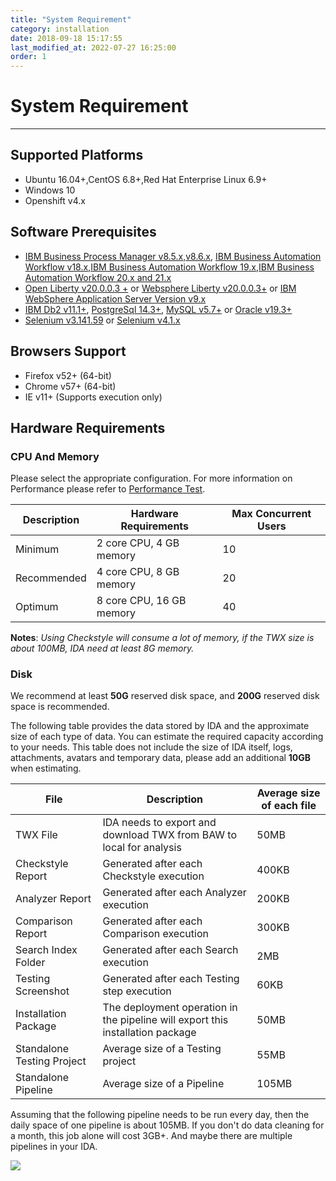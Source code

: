 ```yaml
---
title: "System Requirement"
category: installation
date: 2018-09-18 15:17:55
last_modified_at: 2022-07-27 16:25:00
order: 1
---
```


# System Requirement
***

## Supported Platforms

* Ubuntu 16.04+,CentOS 6.8+,Red Hat Enterprise Linux 6.9+
* Windows 10
* Openshift v4.x


## Software Prerequisites

* [IBM Business Process Manager v8.5.x,v8.6.x](https://www.ibm.com/support/knowledgecenter/en/SSFPJS), [IBM Business Automation Workflow v18.x](https://www.ibm.com/support/knowledgecenter/en/SS8JB4_18.0.0/com.ibm.wbpm.workflow.main.doc/kc-homepage-workflow.html),[IBM Business Automation Workflow 19.x](https://www.ibm.com/support/knowledgecenter/SS8JB4/com.ibm.wbpm.workflow.main.doc/kc-homepage-workflow.html),[IBM Business Automation Workflow 20.x and 21.x](https://www.ibm.com/support/knowledgecenter/SS8JB4_20.x/com.ibm.wbpm.workflow.main.doc/kc-homepage-workflow.html)
* [Open Liberty v20.0.0.3 +](https://public.dhe.ibm.com/ibmdl/export/pub/software/openliberty/runtime/release/2020-03-05_1433/openliberty-20.0.0.3.zip) or [Websphere Liberty v20.0.0.3+](https://www.ibm.com/support/pages/node/6250961) or [IBM WebSphere Application Server Version  v9.x](https://www.ibm.com/support/knowledgecenter/en/SSAW57_9.0.0/com.ibm.websphere.nd.multiplatform.doc/ae/welcome_ndmp.html)
* [IBM Db2 v11.1+](https://www.ibm.com/analytics/us/en/db2/), [PostgreSql 14.3+](https://www.postgresql.org/download/), [MySQL v5.7+](https://dev.mysql.com/downloads/mysql/) or [Oracle v19.3+](https://sdc-china.github.io/IDA-doc/installation/installation-db.html#install-and-configure-oracle)
* [Selenium v3.141.59](https://sdc-china.github.io/IDA-doc/installation/installlation-post-installation.html#selenium-grid-v3) or [Selenium v4.1.x](https://sdc-china.github.io/IDA-doc/installation/installlation-post-installation.html#selenium-grid-v4)


## Browsers Support

* Firefox v52+ (64-bit)
* Chrome v57+ (64-bit)
* IE v11+ (Supports execution only)

## Hardware Requirements

### CPU And Memory

Please select the appropriate configuration. For more information on Performance please refer to [Performance Test](https://sdc-china.github.io/IDA-doc/references/references-performance-test.html).


Description               | Hardware Requirements   | Max Concurrent Users       
     ----------------------|------------------- |-------------------
     Minimum                 | 2 core CPU, 4 GB memory | 10 
     Recommended             | 4 core CPU, 8 GB memory  | 20
     Optimum                 | 8 core CPU, 16 GB memory | 40

**Notes**:
*Using Checkstyle will consume a lot of memory, if the TWX size is about 100MB, IDA need at least 8G memory.*

### Disk

We recommend at least **50G** reserved disk space, and **200G** reserved disk space is recommended.
     
The following table provides the data stored by IDA and the approximate size of each type of data. You can estimate the required capacity according to your needs. This table does not include the size of IDA itself, logs, attachments, avatars and temporary data, please add an additional **10GB** when estimating.



File               |      Description |      Average size of each file 
     ----------------------|-------------------|-------------------
     TWX File              | IDA needs to export and download TWX from BAW to local for analysis  | 50MB 
     Checkstyle Report     | Generated after each Checkstyle execution  | 400KB 
     Analyzer Report       | Generated after each Analyzer execution | 200KB
     Comparison Report     | Generated after each Comparison execution | 300KB
     Search Index Folder   | Generated after each Search execution  | 2MB
     Testing Screenshot    | Generated after each Testing step execution | 60KB
     Installation Package  | The deployment operation in the pipeline will export this installation package | 50MB
     Standalone Testing Project| Average size of a Testing project| 55MB
     Standalone Pipeline| Average size of a Pipeline | 105MB
     
     
Assuming that the following pipeline needs to be run every day, then the daily space of one pipeline is about 105MB. If you don't do data cleaning for a month, this job alone will cost 3GB+. And maybe there are multiple pipelines in your IDA.

![][simple_pipeline]

[simple_pipeline]: ../images/install/simple_pipeline.png    
 